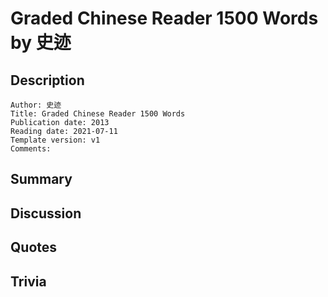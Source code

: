 # Graded Chinese Reader 1500 Words by 史迹

## Description

```
Author: 史迹
Title: Graded Chinese Reader 1500 Words
Publication date: 2013
Reading date: 2021-07-11
Template version: v1
Comments:
```

## Summary

## Discussion

## Quotes

## Trivia
